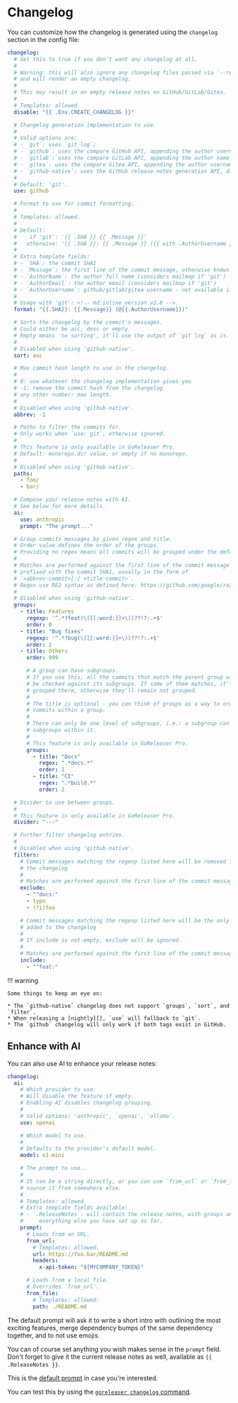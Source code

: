 # Changelog

You can customize how the changelog is generated using the `changelog` section in the config file:

```yaml title=".goreleaser.yaml"
changelog:
  # Set this to true if you don't want any changelog at all.
  #
  # Warning: this will also ignore any changelog files passed via `--release-notes`,
  # and will render an empty changelog.
  #
  # This may result in an empty release notes on GitHub/GitLab/Gitea.
  #
  # Templates: allowed.
  disable: "{{ .Env.CREATE_CHANGELOG }}"

  # Changelog generation implementation to use.
  #
  # Valid options are:
  # - `git`: uses `git log`;
  # - `github`: uses the compare GitHub API, appending the author username to the changelog.
  # - `gitlab`: uses the compare GitLab API, appending the author name and email to the changelog (requires a personal access token).
  # - `gitea`: uses the compare Gitea API, appending the author username to the changelog.
  # - `github-native`: uses the GitHub release notes generation API, disables groups, sort, and any further formatting features.
  #
  # Default: 'git'.
  use: github

  # Format to use for commit formatting.
  #
  # Templates: allowed.
  #
  # Default:
  #    if 'git': '{{ .SHA }} {{ .Message }}'
  #   otherwise: '{{ .SHA }}: {{ .Message }} ({{ with .AuthorUsername }}@{{ . }}{{ else }}{{ .AuthorName }} <{{ .AuthorEmail }}>{{ end }})'.
  #
  # Extra template fields:
  # - `SHA`: the commit SHA1
  # - `Message`: the first line of the commit message, otherwise known as commit subject
  # - `AuthorName`: the author full name (considers mailmap if 'git')
  # - `AuthorEmail`: the author email (considers mailmap if 'git')
  # - `AuthorUsername`: github/gitlab/gitea username - not available if 'git'
  #
  # Usage with 'git': <!-- md:inline_version v2.8 -->.
  format: "{{.SHA}}: {{.Message}} (@{{.AuthorUsername}})"

  # Sorts the changelog by the commit's messages.
  # Could either be asc, desc or empty
  # Empty means 'no sorting', it'll use the output of `git log` as is.
  #
  # Disabled when using 'github-native'.
  sort: asc

  # Max commit hash length to use in the changelog.
  #
  # 0: use whatever the changelog implementation gives you
  # -1: remove the commit hash from the changelog
  # any other number: max length.
  #
  # Disabled when using 'github-native'.
  abbrev: -1

  # Paths to filter the commits for.
  # Only works when `use: git`, otherwise ignored.
  #
  # This feature is only available in GoReleaser Pro.
  # Default: monorepo.dir value, or empty if no monorepo.
  #
  # Disabled when using 'github-native'.
  paths:
    - foo/
    - bar/

  # Compose your release notes with AI.
  # See below for more details.
  ai:
    use: anthropic
    prompt: "The prompt..."

  # Group commits messages by given regex and title.
  # Order value defines the order of the groups.
  # Providing no regex means all commits will be grouped under the default group.
  #
  # Matches are performed against the first line of the commit message only,
  # prefixed with the commit SHA1, usually in the form of
  # `<abbrev-commit>[:] <title-commit>`.
  # Regex use RE2 syntax as defined here: https://github.com/google/re2/wiki/Syntax.
  #
  # Disabled when using 'github-native'.
  groups:
    - title: Features
      regexp: '^.*?feat(\([[:word:]]+\))??!?:.+$'
      order: 0
    - title: "Bug fixes"
      regexp: '^.*?bug(\([[:word:]]+\))??!?:.+$'
      order: 1
    - title: Others
      order: 999

      # A group can have subgroups.
      # If you use this, all the commits that match the parent group will also
      # be checked against its subgroups. If some of them matches, it'll be
      # grouped there, otherwise they'll remain not grouped.
      #
      # The title is optional - you can think of groups as a way to order
      # commits within a group.
      #
      # There can only be one level of subgroups, i.e.: a subgroup can't have
      # subgroups within it.
      #
      # This feature is only available in GoReleaser Pro.
      groups:
        - title: "Docs"
          regex: ".*docs.*"
          order: 1
        - title: "CI"
          regex: ".*build.*"
          order: 2

  # Divider to use between groups.
  #
  # This feature is only available in GoReleaser Pro.
  divider: "---"

  # Further filter changelog entries.
  #
  # Disabled when using 'github-native'.
  filters:
    # Commit messages matching the regexp listed here will be removed from
    # the changelog
    #
    # Matches are performed against the first line of the commit message only.
    exclude:
      - "^docs:"
      - typo
      - (?i)foo

    # Commit messages matching the regexp listed here will be the only ones
    # added to the changelog
    #
    # If include is not-empty, exclude will be ignored.
    #
    # Matches are performed against the first line of the commit message only.
    include:
      - "^feat:"
```

!!! warning

    Some things to keep an eye on:

    * The `github-native` changelog does not support `groups`, `sort`, and `filter`.
    * When releasing a [nightly][], `use` will fallback to `git`.
    * The `github` changelog will only work if both tags exist in GitHub.

[nightly]: ./nightlies.md

## Enhance with AI

<!-- md:pro -->

<!-- md:version v2.6 -->

<!-- md:alpha -->

You can also use AI to enhance your release notes:

```yaml title=".goreleaser.yaml"
changelog:
  ai:
    # Which provider to use.
    # Will disable the feature if empty.
    # Enabling AI disables changelog grouping.
    #
    # Valid options: 'anthropic', `openai', 'ollama`.
    use: openai

    # Which model to use.
    #
    # Defaults to the provider's default model.
    model: o1-mini

    # The prompt to use..
    #
    # It can be a string directly, or you can use `from_url` or `from_file` to
    # source it from somewhere else.
    #
    # Templates: allowed.
    # Extra template fields available:
    # - `.ReleaseNotes`: will contain the release notes, with groups and
    #     everything else you have set up so far.
    prompt:
      # Loads from an URL.
      from_url:
        # Templates: allowed.
        url: https://foo.bar/README.md
        headers:
          x-api-token: "${MYCOMPANY_TOKEN}"

      # Loads from a local file.
      # Overrides `from_url`.
      from_file:
        # Templates: allowed.
        path: ./README.md
```

The default prompt will ask it to write a short intro with outlining the most
exciting features, merge dependency bumps of the same dependency together, and
to not use emojis.

You can of course set anything you wish makes sense in the `prompt` field.
Don't forget to give it the current release notes as well, available as
`{{ .ReleaseNotes }}`.

This is the [default
prompt](https://gist.githubusercontent.com/caarlos0/419c8cb2bab28f7c53c7e228af3ab219/raw/70e3e7f0ba85b02a23692d150e3a0d1752c79d64/prompt.md)
in case you're interested.

You can test this by using the
[`goreleaser changelog` command](../cmd/goreleaser_changelog.md).
